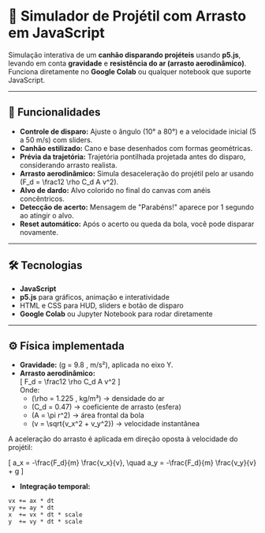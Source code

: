 # 🎯 Simulador de Projétil com Arrasto em JavaScript

Simulação interativa de um **canhão disparando projéteis** usando **p5.js**, levando em conta **gravidade** e **resistência do ar (arrasto aerodinâmico)**. Funciona diretamente no **Google Colab** ou qualquer notebook que suporte JavaScript.

---

## 🚀 Funcionalidades

- **Controle de disparo:** Ajuste o ângulo (10° a 80°) e a velocidade inicial (5 a 50 m/s) com sliders.  
- **Canhão estilizado:** Cano e base desenhados com formas geométricas.  
- **Prévia da trajetória:** Trajetória pontilhada projetada antes do disparo, considerando arrasto realista.  
- **Arrasto aerodinâmico:** Simula desaceleração do projétil pelo ar usando \(F_d = \frac12 \rho C_d A v^2\).  
- **Alvo de dardo:** Alvo colorido no final do canvas com anéis concêntricos.  
- **Detecção de acerto:** Mensagem de "Parabéns!" aparece por 1 segundo ao atingir o alvo.  
- **Reset automático:** Após o acerto ou queda da bola, você pode disparar novamente.

---

## 🛠 Tecnologias

- **JavaScript**  
- **p5.js** para gráficos, animação e interatividade  
- HTML e CSS para HUD, sliders e botão de disparo  
- **Google Colab** ou Jupyter Notebook para rodar diretamente

---

## ⚙ Física implementada

- **Gravidade:** \(g = 9.8 \, m/s²\), aplicada no eixo Y.  
- **Arrasto aerodinâmico:**  
\[
F_d = \frac12 \rho C_d A v^2
\]  
Onde:  
  - \(\rho = 1.225 \, kg/m³\) → densidade do ar  
  - \(C_d = 0.47\) → coeficiente de arrasto (esfera)  
  - \(A = \pi r^2\) → área frontal da bola  
  - \(v = \sqrt{v_x^2 + v_y^2}\) → velocidade instantânea  

A aceleração do arrasto é aplicada em direção oposta à velocidade do projétil:

\[
a_x = -\frac{F_d}{m} \frac{v_x}{v}, \quad
a_y = -\frac{F_d}{m} \frac{v_y}{v} + g
\]

- **Integração temporal:**  
```text
vx += ax * dt
vy += ay * dt
x  += vx * dt * scale
y  += vy * dt * scale
